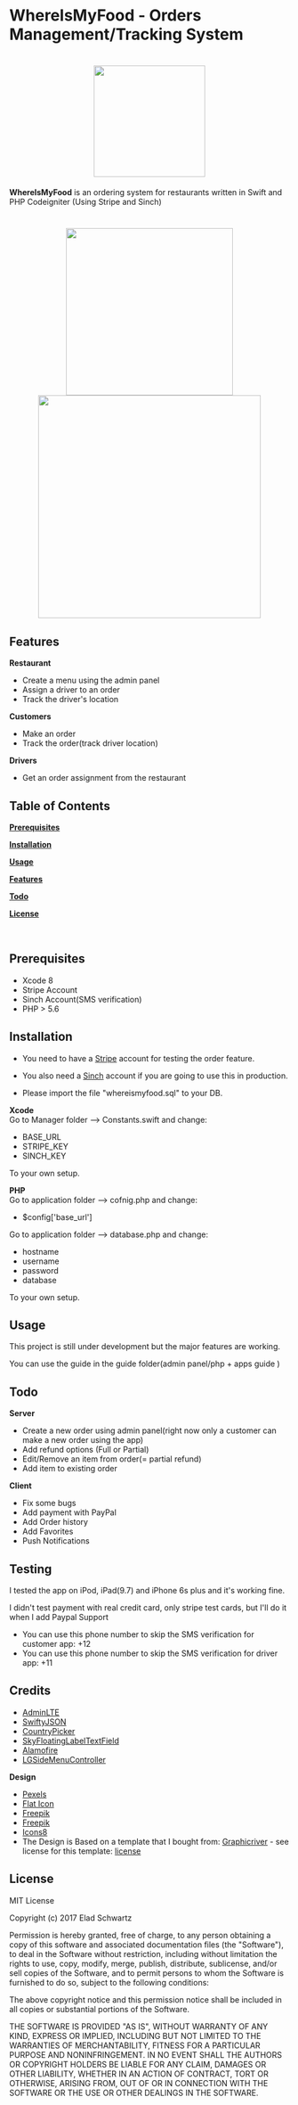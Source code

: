 # WhereIsMyFood - Orders Management/Tracking System

<h1 align="center">
  <img src="http://whereismyfood.biz/img/whereismyfood-logo.png"  width="200">
</h1>

**WhereIsMyFood** is an ordering system for restaurants written in Swift and PHP Codeigniter (Using Stripe and Sinch)

<h1 align="center">
  <img src="http://whereismyfood.biz/img/app.png"  width="300" />
  <img src="http://whereismyfood.biz/img/web.png"   width="400" />
</h1>

Features
--------
**Restaurant**
* Create a menu using the admin panel
* Assign a driver to an order
* Track the driver's location

**Customers**
* Make an order
* Track the order(track driver location)
 
 **Drivers**
* Get an order assignment from the restaurant
 

Table of Contents
-----------------

[**Prerequisites**](#prerequisites)

[**Installation**](#installation)

[**Usage**](#usage)

[**Features**](#detailed-features)

[**Todo**](#todo)

[**License**](#license)

<br />

<a name="prerequisites"></a>

Prerequisites
------------

* Xcode 8
* Stripe Account
* Sinch Account(SMS verification)
* PHP > 5.6


Installation
------------

* You need to have a [Stripe](https://stripe.com) account for testing the order feature.

* You also need a [Sinch](https://www.sinch.com) account if you are going to use this in production.

* Please import the file "whereismyfood.sql" to your DB.

**Xcode** <br>
Go to Manager folder --> Constants.swift and change:

* BASE_URL
* STRIPE_KEY
* SINCH_KEY

To your own setup.

**PHP** <br>
Go to application folder --> cofnig.php and change:

* $config['base_url']

Go to application folder --> database.php and change:

* hostname
* username
* password
* database

To your own setup.


## Usage
This project is still under development but the major features are working.

You can use the guide in the guide folder(admin panel/php + apps guide )


Todo
----
**Server**
* Create a new order using admin panel(right now only a customer can make a new order using the app)
* Add refund options (Full or Partial)
* Edit/Remove an item from order(= partial refund)
* Add item to existing order

**Client**
* Fix some bugs
* Add payment with PayPal
* Add Order history
* Add Favorites
* Push Notifications



Testing
----

I tested the app on iPod, iPad(9.7) and iPhone 6s plus and it's working fine.

I didn't test payment with real credit card, only stripe test cards, but I'll do it when I add Paypal Support

* You can use this phone number to skip the SMS verification for customer app: +12 
* You can use this phone number to skip the SMS verification for driver app: +11


Credits
----
* [AdminLTE](https://github.com/almasaeed2010/AdminLTE)
* [SwiftyJSON](https://github.com/SwiftyJSON/SwiftyJSON)
* [CountryPicker](https://github.com/Keyflow/CountryPicker-iOS-Swift)
* [SkyFloatingLabelTextField](https://github.com/Skyscanner/SkyFloatingLabelTextField)
* [Alamofire](https://github.com/Alamofire/Alamofire)
* [LGSideMenuController](https://github.com/Friend-LGA/LGSideMenuController)

**Design**
* [Pexels](https://www.pexels.com/)
* [Flat Icon](https://www.flaticon.com/)
* [Freepik](http://www.freepik.com/)
* [Freepik](http://www.freepik.com/)
* [Icons8](https://icons8.com/)
* 	The Design is Based on a template that I bought  from:  [Graphicriver](https://graphicriver.net/item/mosher-restaurant-mobile-app-ui-kit/17807658?_ga=2.135878321.1295015634.1502460424-1570167637.1483370751) - see license for this template:  [license](https://graphicriver.net/licenses/faq#license-freely-accessible-a)
    

License
-------
MIT License

Copyright (c) 2017 Elad Schwartz

Permission is hereby granted, free of charge, to any person obtaining a copy
of this software and associated documentation files (the "Software"), to deal
in the Software without restriction, including without limitation the rights
to use, copy, modify, merge, publish, distribute, sublicense, and/or sell
copies of the Software, and to permit persons to whom the Software is
furnished to do so, subject to the following conditions:

The above copyright notice and this permission notice shall be included in all
copies or substantial portions of the Software.

THE SOFTWARE IS PROVIDED "AS IS", WITHOUT WARRANTY OF ANY KIND, EXPRESS OR
IMPLIED, INCLUDING BUT NOT LIMITED TO THE WARRANTIES OF MERCHANTABILITY,
FITNESS FOR A PARTICULAR PURPOSE AND NONINFRINGEMENT. IN NO EVENT SHALL THE
AUTHORS OR COPYRIGHT HOLDERS BE LIABLE FOR ANY CLAIM, DAMAGES OR OTHER
LIABILITY, WHETHER IN AN ACTION OF CONTRACT, TORT OR OTHERWISE, ARISING FROM,
OUT OF OR IN CONNECTION WITH THE SOFTWARE OR THE USE OR OTHER DEALINGS IN THE
SOFTWARE.
